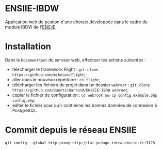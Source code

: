 ENSIIE-IBDW
===========

Application web de gestion d'une chorale développée dans le cadre du module IBDW de l'[ENSIIE](http://www.ensiie.fr).

# Installation
Dans le `DocumentRoot` du serveur web, effectuer les actions suivantes :
* télécharger le framework Flight : `git clone https://github.com/mikecao/flight`;
* aller dans le nouveau répertoire : `cd flight`;
* télécharger les fichiers du projet dans un dossier `webroot` : `git clone https://github.com/QuentinBarrand/ENSIIE-IBDW webroot`;
* copier le fichier de configuration : `cd webroot && cp config.example.php config.php`:
* éditer le fichier pour qu'il contienne les bonnes données de connexion à PostgreSQL.

# Commit depuis le réseau ENSIIE
`git config --global http.proxy http://fai-pedago.intra.ensiie.fr:3128`
